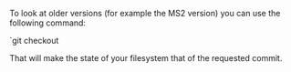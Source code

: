 To look at older versions (for example the MS2 version) you can use the following command:

`git checkout <version name>

That will make the state of your filesystem that of the requested commit.